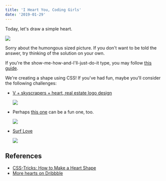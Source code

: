 ```yaml
---
title: 'I Heart You, Coding Girls'
date: '2019-01-29'
---
```


Today, let's draw a simple heart.

![](https://css-tricks.com/wp-content/uploads/2017/05/book-heart-figure-5.jpg)

Sorry about the humongous sized picture. If you don't want to be told the answer, try thinking of the solution on your own.

If you're the show-me-how-and-I'll-just-do-it type, you may follow [this guide](https://css-tricks.com/books/volume-i/make-heart-shape/).

We're creating a shape using CSS! If you've had fun, maybe you'll consider the following challenges:

- [V + skyscrapers + heart, real estate logo design](https://dribbble.com/shots/4863326-V-skyscrapers-heart-real-estate-logo-design)

  ![](https://cdn.dribbble.com/users/5976/screenshots/4863326/v_skyscrapers_real_estate_logo_design_letter_mark_by_alex_tass.png)

- Perhaps [this one](https://dribbble.com/shots/4784479-Heart-fire-logo-concept-for-dating-app-2-for-sale) can be a fun one, too.

  ![](https://cdn.dribbble.com/users/1171903/screenshots/4784479/1-_recovered_.jpg)

- [Surf Love](https://dribbble.com/shots/5656766-Surf-Love)

  ![](https://cdn.dribbble.com/users/61921/screenshots/5656766/lovewave.png)

## References

- [CSS-Tricks: How to Make a Heart Shape](https://css-tricks.com/books/volume-i/make-heart-shape/)
- [More hearts on Dribbble](https://dribbble.com/search?q=heart)
